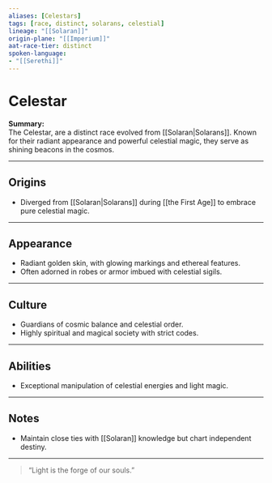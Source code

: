 ```yaml
---
aliases: [Celestars]
tags: [race, distinct, solarans, celestial]
lineage: "[[Solaran]]"
origin-plane: "[[Imperium]]"
aat-race-tier: distinct
spoken-language: 
- "[[Serethi]]"
---
```


# Celestar

**Summary:**  
The Celestar, are a distinct race evolved from [[Solaran|Solarans]]. Known for their radiant appearance and powerful celestial magic, they serve as shining beacons in the cosmos.

---

## Origins

- Diverged from [[Solaran|Solarans]] during [[the First Age]] to embrace pure celestial magic.  

---

## Appearance

- Radiant golden skin, with glowing markings and ethereal features.  
- Often adorned in robes or armor imbued with celestial sigils.

---

## Culture

- Guardians of cosmic balance and celestial order.  
- Highly spiritual and magical society with strict codes.

---

## Abilities

- Exceptional manipulation of celestial energies and light magic.

---

## Notes

- Maintain close ties with [[Solaran]] knowledge but chart independent destiny.

---

> “Light is the forge of our souls.”
